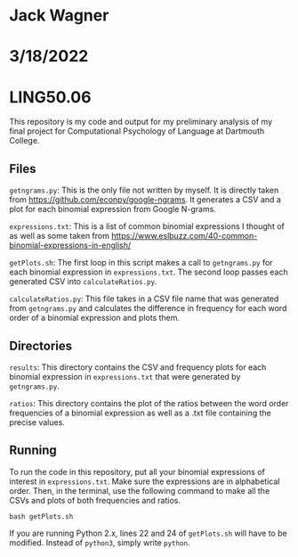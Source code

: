 # Jack Wagner
# 3/18/2022

# LING50.06

This repository is my code and output for my preliminary analysis of my final project for Computational Psychology of Language at Dartmouth College.

## Files

`getngrams.py`: This is the only file not written by myself. It is directly taken from https://github.com/econpy/google-ngrams. It generates a CSV and a plot for each binomial expression from Google N-grams.

`expressions.txt`: This is a list of common binomial expressions I thought of as well as some taken from https://www.eslbuzz.com/40-common-binomial-expressions-in-english/

`getPlots.sh`: The first loop in this script makes a call to `getngrams.py` for each binomial expression in `expressions.txt`. The second loop passes each generated CSV into `calculateRatios.py`.

`calculateRatios.py`: This file takes in a CSV file name that was generated from `getngrams.py` and calculates the difference in frequency for each word order of a binomial expression and plots them.

## Directories

`results`: This directory contains the CSV and frequency plots for each binomial expression in `expressions.txt` that were generated by `getngrams.py`.

`ratios`: This directory contains the plot of the ratios between the word order frequencies of a binomial expression as well as a .txt file containing the precise values.

## Running

To run the code in this repository, put all your binomial expressions of interest in `expressions.txt`. Make sure the expressions are in alphabetical order. Then, in the terminal, use the following command to make all the CSVs and plots of both frequencies and ratios.

````
bash getPlots.sh
````

If you are running Python 2.x, lines 22 and 24 of `getPlots.sh` will have to be modified. Instead of `python3`, simply write `python`.
